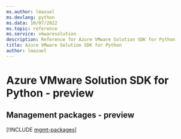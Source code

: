 ```yaml
---
ms.author: lmazuel
ms.devlang: python
ms.data: 10/07/2022
ms.topic: reference
ms.service: vmwaresolution
description: Reference for Azure VMware Solution SDK for Python
title: Azure VMware Solution SDK for Python
author: lmazuel
---
```

# Azure VMware Solution SDK for Python - preview

## Management packages - preview
[!INCLUDE [mgmt-packages](vmware-solution-mgmt-index.md)]